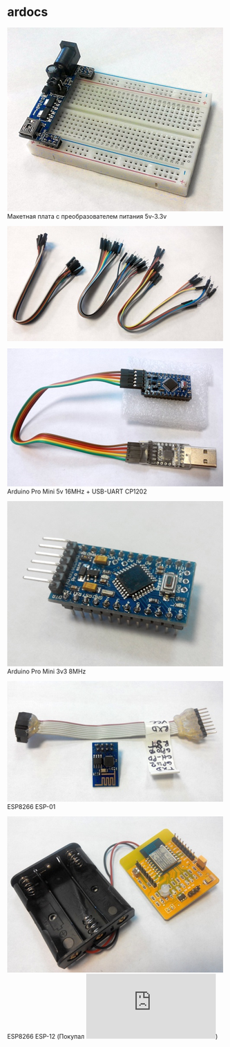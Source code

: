 # ardocs

![Breadboard](https://raw.githubusercontent.com/ruslan-ohitin/ardocs/master/img/breadboard_n_power.jpg)
Макетная плата с преобразователем питания 5v-3.3v

![Jumpers](https://raw.githubusercontent.com/ruslan-ohitin/ardocs/master/img/jumperwire.jpg)

![Arduino PRO mini](https://raw.githubusercontent.com/ruslan-ohitin/ardocs/master/img/arduino_promini.jpg)
Arduino Pro Mini 5v 16MHz + USB-UART CP1202

![Arduino PRO mini 3v3](https://raw.githubusercontent.com/ruslan-ohitin/ardocs/master/img/arduino_promini_3v3.jpg)
Arduino Pro Mini 3v3 8MHz

![ESP-01](https://raw.githubusercontent.com/ruslan-ohitin/ardocs/master/img/esp8266-01.jpg)
ESP8266 ESP-01

![ESP-12](https://raw.githubusercontent.com/ruslan-ohitin/ardocs/master/img/esp8266-devboard.jpg)
ESP8266 ESP-12 (Покупал ![здесь](http://ru.aliexpress.com/item/2-pcs-ESP8266-ESP-12-Serial-WIFI-Module-Industrial-Stable-Version-Test-Board-Full-IO-Leads/32268332040.html))

